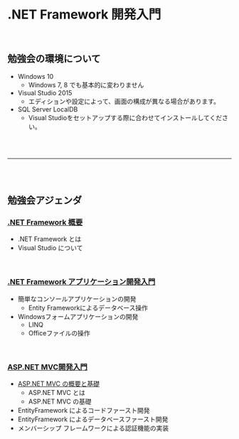 # .NET Framework 開発入門

<br>

## 勉強会の環境について

* Windows 10
  - Windows 7, 8 でも基本的に変わりません
* Visual Studio 2015
  - エディションや設定によって、画面の構成が異なる場合があります。
* SQL Server LocalDB
  - Visual Studioをセットアップする際に合わせてインストールしてください。

<br>
<br>

------

<br>
<br>

## 勉強会アジェンダ

### [.NET Framework 概要](./001.html)

* .NET Framework とは
* Visual Studio について

<br>

### [.NET Framework アプリケーション開発入門](./classic/index.html)

* 簡単なコンソールアプリケーションの開発
  - Entity Frameworkによるデータベース操作
* Windowsフォームアプリケーションの開発
  - LINQ
  - Officeファイルの操作

<br>

### [ASP.NET MVC開発入門](./aspnet/index.html)

* [ASP.NET MVC の概要と基礎](./aspnet/001.html)
  - ASP.NET MVC とは
  - ASP.NET MVC の基礎
* EntityFramework によるコードファースト開発
* EntityFramework によるデータベースファースト開発
* メンバーシップ フレームワークによる認証機能の実装

<br>
<br>
